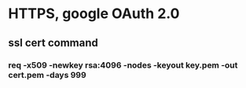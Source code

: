 # HTTPS, google OAuth 2.0

## ssl cert command

### req -x509 -newkey rsa:4096 -nodes -keyout key.pem -out cert.pem -days 999
